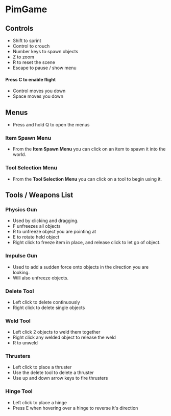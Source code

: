 # PimGame

## Controls
+ Shift to sprint
+ Control to crouch
+ Number keys to spawn objects
+ Z to zoom
+ R to reset the scene
+ Escape to pause / show menu
#### Press C to enable flight
+ Control moves you down
+ Space moves you down

## Menus
+ Press and hold Q to open the menus
### Item Spawn Menu
+ From the **Item Spawn Menu** you can click on an item to spawn it into the world.
### Tool Selection Menu
+ From the **Tool Selection Menu** you can click on a tool to begin using it.


## Tools / Weapons List
### Physics Gun
+ Used by clicking and dragging.
+ F unfreezes all objects
+ R to unfreeze object you are pointing at
+ E to rotate held object
+ Right click to freeze item in place, and release click to let go of object.
### Impulse Gun
+ Used to add a sudden force onto objects in the direction you are looking.
+ Will also unfreeze objects.
### Delete Tool
+ Left click to delete continuously
+ Right click to delete single objects
### Weld Tool
+ Left click 2 objects to weld them together
+ Right click any welded object to release the weld
+ R to unweld
### Thrusters
+ Left click to place a thruster
+ Use the delete tool to delete a thruster
+ Use up and down arrow keys to fire thrusters
### Hinge Tool
+ Left click to place a hinge
+ Press E when hovering over a hinge to reverse it's direction

